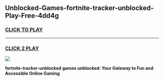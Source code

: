 
## Unblocked-Games-fortnite-tracker-unblocked-Play-Free-4dd4g
<h3>
<a href="https://premium76.site?title=fortnite-tracker-unblocked&ref=18A1">CLICK TO PLAY</a></h3>
<hr>

<h3>
<a href="https://premium76.site?title=fortnite-tracker-unblocked&ref=18A1">CLICK 2 PLAY</a>
  
</h3>

<a href="https://premium76.site?title=fortnite-tracker-unblocked&ref=18A1"><img src="https://clearcache.store/games.png"></a>


**fortnite-tracker-unblocked games unblocked: Your Gateway to Fun and Accessible Online Gaming**
